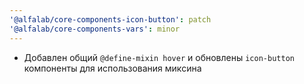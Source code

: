 ```yaml
---
'@alfalab/core-components-icon-button': patch
'@alfalab/core-components-vars': minor
---
```


-   Добавлен общий `@define-mixin hover` и обновлены `icon-button` компоненты для использования миксина
